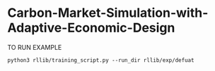 # Carbon-Market-Simulation-with-Adaptive-Economic-Design

TO RUN EXAMPLE
```
python3 rllib/training_script.py --run_dir rllib/exp/defuat
```
